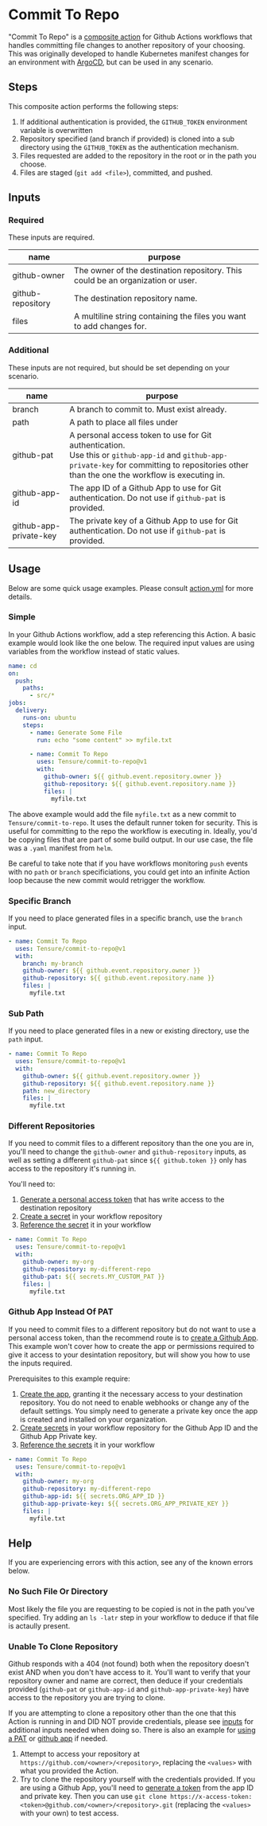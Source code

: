 # Commit To Repo
"Commit To Repo" is a [composite action](https://docs.github.com/en/actions/creating-actions/creating-a-composite-action) for Github Actions workflows that handles committing file changes to another repository of your choosing. This was originally developed to handle Kubernetes manifest changes for an environment with [ArgoCD](https://argo-cd.readthedocs.io/en/stable/), but can be used in any scenario.

## Steps
This composite action performs the following steps:

1. If additional authentication is provided, the `GITHUB_TOKEN` environment variable is overwritten
1. Repository specified (and branch if provided) is cloned into a sub directory using the `GITHUB_TOKEN` as the authentication mechanism.
1. Files requested are added to the repository in the root or in the path you choose.
1. Files are staged (`git add <file>`), committed, and pushed.

## Inputs

### Required
These inputs are required.

| name | purpose |
| --- | --- |
| github-owner | The owner of the destination repository. This could be an organization or user. |
| github-repository | The destination repository name. |
| files | A multiline string containing the files you want to add changes for. |

### Additional
These inputs are not required, but should be set depending on your scenario.

| name | purpose |
| --- | --- |
| branch | A branch to commit to. Must exist already. |
| path | A path to place all files under |
| github-pat | A personal access token to use for Git authentication. <br/>Use this or `github-app-id` and `github-app-private-key` for committing to repositories other than the one the workflow is executing in. |
| github-app-id | The app ID of a Github App to use for Git authentication. Do not use if `github-pat` is provided.|
| github-app-private-key | The private key of a Github App to use for Git authentication. Do not use if `github-pat` is provided. |

## Usage
Below are some quick usage examples. Please consult [action.yml](./action.yml) for more details.

### Simple
In your Github Actions workflow, add a step referencing this Action. A basic example would look like the one below. The required input values are using variables from the workflow instead of static values.

```yaml
name: cd
on:
  push:
    paths:
      - src/*
jobs:
  delivery:
    runs-on: ubuntu
    steps:
      - name: Generate Some File
        run: echo "some content" >> myfile.txt

      - name: Commit To Repo
        uses: Tensure/commit-to-repo@v1
        with:
          github-owner: ${{ github.event.repository.owner }}
          github-repository: ${{ github.event.repository.name }}
          files: |
            myfile.txt
```

The above example would add the file `myfile.txt` as a new commit to `Tensure/commit-to-repo`. It uses the default runner token for security. This is useful for committing to the repo the workflow is executing in. Ideally, you'd be copying files that are part of some build output. In our use case, the file was a `.yaml` manifest from `helm`.

Be careful to take note that if you have workflows monitoring `push` events with no `path` or `branch` specificiations, you could get into an infinite Action loop because the new commit would retrigger the workflow.

### Specific Branch
If you need to place generated files in a specific branch, use the `branch` input.

```yaml
- name: Commit To Repo
  uses: Tensure/commit-to-repo@v1
  with:
    branch: my-branch
    github-owner: ${{ github.event.repository.owner }}
    github-repository: ${{ github.event.repository.name }}
    files: |
      myfile.txt
```

### Sub Path
If you need to place generated files in a new or existing directory, use the `path` input.

```yaml
- name: Commit To Repo
  uses: Tensure/commit-to-repo@v1
  with:
    github-owner: ${{ github.event.repository.owner }}
    github-repository: ${{ github.event.repository.name }}
    path: new_directory
    files: |
      myfile.txt
```

### Different Repositories
If you need to commit files to a different repository than the one you are in, you'll need to change the `github-owner` and `github-repository` inputs, as well as setting a different `github-pat` since `${{ github.token }}` only has access to the repository it's running in.

You'll need to:
1. [Generate a personal access token](https://docs.github.com/en/enterprise-server@3.9/authentication/keeping-your-account-and-data-secure/managing-your-personal-access-tokens) that has write access to the destination repository
1. [Create a secret](https://docs.github.com/en/actions/security-guides/using-secrets-in-github-actions#creating-secrets-for-a-repository) in your workflow repository
1. [Reference the secret](https://docs.github.com/en/actions/security-guides/using-secrets-in-github-actions#using-secrets-in-a-workflow) it in your workflow

```yaml
- name: Commit To Repo
  uses: Tensure/commit-to-repo@v1
  with:
    github-owner: my-org
    github-repository: my-different-repo
    github-pat: ${{ secrets.MY_CUSTOM_PAT }}
    files: |
      myfile.txt
```

### Github App Instead Of PAT
If you need to commit files to a different repository but do not want to use a personal access token, than the recommend route is to [create a Github App](https://docs.github.com/en/apps/creating-github-apps). This example won't cover how to create the app or permissions required to give it access to your desintation repository, but will show you how to use the inputs required.

Prerequisites to this example require:
1. [Create the app](https://docs.github.com/en/apps/creating-github-apps/writing-code-for-a-github-app/quickstart), granting it the necessary access to your destination repository. You do not need to enable webhooks or change any of the default settings. You simply need to generate a private key once the app is created and installed on your organization.
1. [Create secrets](https://docs.github.com/en/actions/security-guides/using-secrets-in-github-actions#creating-secrets-for-a-repository) in your workflow repository for the Github App ID and the Github App Private key.
1. [Reference the secrets](https://docs.github.com/en/actions/security-guides/using-secrets-in-github-actions#using-secrets-in-a-workflow) it in your workflow

```yaml
- name: Commit To Repo
  uses: Tensure/commit-to-repo@v1
  with:
    github-owner: my-org
    github-repository: my-different-repo
    github-app-id: ${{ secrets.ORG_APP_ID }}
    github-app-private-key: ${{ secrets.ORG_APP_PRIVATE_KEY }}
    files: |
      myfile.txt
```

## Help
If you are experiencing errors with this action, see any of the known errors below.

### No Such File Or Directory
Most likely the file you are requesting to be copied is not in the path you've specified. Try adding an `ls -latr` step in your workflow to deduce if that file is actaully present.

### Unable To Clone Repository
Github responds with a 404 (not found) both when the repository doesn't exist AND when you don't have access to it. You'll want to verify that your repository owner and name are correct, then deduce if your credentials provided (`github-pat` or `github-app-id` and `github-app-private-key`) have access to the repository you are trying to clone.

If you are attempting to clone a repository other than the one that this Action is running in and DID NOT provide credentials, please see [inputs](#inputs) for additional inputs needed when doing so. There is also an example for [using a PAT](#different-repositories) or [github app](#github-app-instead-of-pat) if needed.

1. Attempt to access your repository at `https://github.com/<owner>/<repository>`, replacing the `<values>` with what you provided the Action.
1. Try to clone the repository yourself with the credentials provided. If you are using a Github App, you'll need to [generate a token](https://docs.github.com/en/apps/creating-github-apps/authenticating-with-a-github-app/generating-a-user-access-token-for-a-github-app) from the app ID and private key. Then you can use  `git clone https://x-access-token:<token>@github.com/<owner>/<repository>.git` (replacing the `<values>` with your own) to test access.
